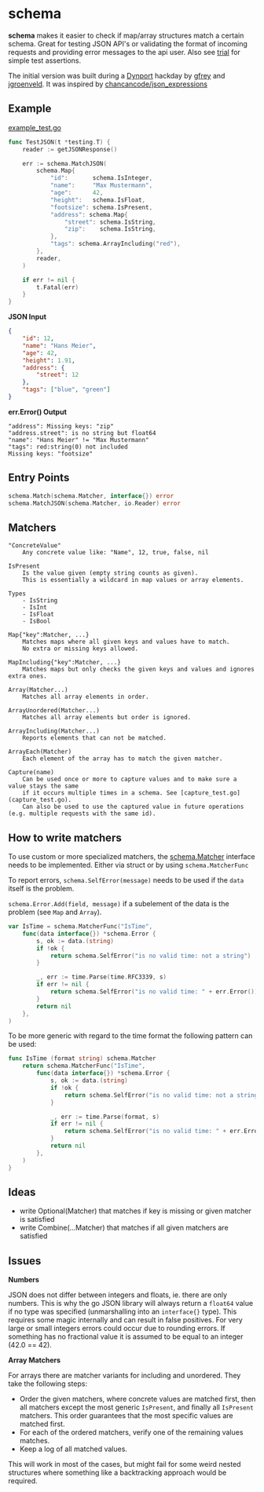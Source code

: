 # schema

**schema** makes it easier to check if map/array structures match a certain schema. Great for testing JSON API's or validating the format of incoming requests and providing error messages to the api user.  Also see [trial](https://github.com/jgroeneveld/trial) for simple test assertions.

The initial version was built during a [Dynport](https://github.com/dynport) hackday by [gfrey](https://github.com/gfrey) and [jgroenveld](https://github.com/jgroeneveld). It was inspired by [chancancode/json_expressions](https://github.com/chancancode/json_expressions)

## Example

[example_test.go](example_test.go)
```go
func TestJSON(t *testing.T) {
    reader := getJSONResponse()

    err := schema.MatchJSON(
        schema.Map{
            "id":       schema.IsInteger,
            "name":     "Max Mustermann",
            "age":      42,
            "height":   schema.IsFloat,
            "footsize": schema.IsPresent,
            "address": schema.Map{
                "street": schema.IsString,
                "zip":    schema.IsString,
            },
            "tags": schema.ArrayIncluding("red"),
        },
        reader,
    )

    if err != nil {
        t.Fatal(err)
    }
}
```

**JSON Input**

```json
{
    "id": 12,
    "name": "Hans Meier",
    "age": 42,
    "height": 1.91,
    "address": {
        "street": 12
    },
    "tags": ["blue", "green"]
}
```
    
**err.Error() Output**

```
"address": Missing keys: "zip"
"address.street": is no string but float64
"name": "Hans Meier" != "Max Mustermann"
"tags": red:string(0) not included
Missing keys: "footsize"
```

## Entry Points

```go
schema.Match(schema.Matcher, interface{}) error
schema.MatchJSON(schema.Matcher, io.Reader) error
```


## Matchers

    "ConcreteValue"
        Any concrete value like: "Name", 12, true, false, nil

    IsPresent
        Is the value given (empty string counts as given).
        This is essentially a wildcard in map values or array elements.

    Types
        - IsString
        - IsInt
        - IsFloat
        - IsBool

    Map{"key":Matcher, ...}
        Matches maps where all given keys and values have to match. 
        No extra or missing keys allowed.

    MapIncluding{"key":Matcher, ...}
        Matches maps but only checks the given keys and values and ignores extra ones.

    Array(Matcher...)
        Matches all array elements in order.

    ArrayUnordered(Matcher...)
        Matches all array elements but order is ignored.

    ArrayIncluding(Matcher...)
        Reports elements that can not be matched.

    ArrayEach(Matcher)
        Each element of the array has to match the given matcher.
        
    Capture(name)
        Can be used once or more to capture values and to make sure a value stays the same 
        if it occurs multiple times in a schema. See [capture_test.go](capture_test.go).
        Can also be used to use the captured value in future operations (e.g. multiple requests with the same id).

## How to write matchers

To use custom or more specialized matchers, the [schema.Matcher](schema.go#L12) interface needs to be implemented.
Either via struct or by using `schema.MatcherFunc`

To report errors, `schema.SelfError(message)` needs to be used if the `data` itself is the problem.

`schema.Error.Add(field, message)` if a subelement of the data is the problem (see `Map` and `Array`).
```go
var IsTime = schema.MatcherFunc("IsTime",
    func(data interface{}) *schema.Error {
        s, ok := data.(string)
        if !ok {
            return schema.SelfError("is no valid time: not a string")
        }

        _, err := time.Parse(time.RFC3339, s)
        if err != nil {
            return schema.SelfError("is no valid time: " + err.Error())
        }
        return nil
    },
)
```

To be more generic with regard to the time format the following pattern can be used:

```go
func IsTime (format string) schema.Matcher
	return schema.MatcherFunc("IsTime",
		func(data interface{}) *schema.Error {
			s, ok := data.(string)
			if !ok {
				return schema.SelfError("is no valid time: not a string")
			}

			_, err := time.Parse(format, s)
			if err != nil {
				return schema.SelfError("is no valid time: " + err.Error())
			}
			return nil
		},
	)
}
```

## Ideas

- write Optional(Matcher) that matches if key is missing or given matcher is satisfied
- write Combine(...Matcher) that matches if all given matchers are satisfied


    
## Issues

**Numbers**

JSON does not differ between integers and floats, ie. there are only numbers. This is why the go JSON library will always return a `float64` value if no type was specified (unmarshalling into an `interface{}` type). This requires some magic internally and can result in false positives. For very large or small integers errors could occur due to rounding errors. If something has no fractional value it is assumed to be equal to an integer (42.0 == 42).


**Array Matchers**

For arrays there are matcher variants for including and unordered. They take the following steps:

* Order the given matchers, where concrete values are matched first, then all matchers except the most generic `IsPresent`, and finally all `IsPresent` matchers. This order guarantees that the most specific values are matched first.
* For each of the ordered matchers, verify one of the remaining values matches.
* Keep a log of all matched values.

This will work in most of the cases, but might fail for some weird nested structures where something like a backtracking approach would be required. 
